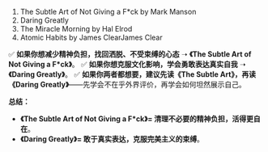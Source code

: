 1. The Subtle Art of Not Giving a F*ck by Mark Manson
2. Daring Greatly 
3. The Miracle Morning by Hal Elrod
4. Atomic Habits by James ClearJames Clear

✅ **如果你想减少精神负担，找回洒脱、不受束缚的心态** ➝ **《The Subtle Art of Not Giving a F\*ck》**。
 ✅ **如果你想克服文化影响，学会勇敢表达真实自我** ➝ **《Daring Greatly》**。
 ✅ **如果你两者都想要，建议先读《The Subtle Art》，再读《Daring Greatly》**——先学会不在乎外界评价，再学会如何坦然展示自己。

**总结：**

- **《The Subtle Art of Not Giving a F\*ck》= 清理不必要的精神负担，活得更自在**。
- **《Daring Greatly》= 敢于真实表达，克服完美主义的束缚**。